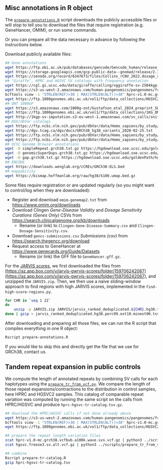 ## Misc annotations in R object

The [`prepare-annotations.R`](prepare-annotations.R) script downloads the publicly accessible files or will stop to tell you to download the files that require registration (e.g. GeneHancer, OMIM), or run some commands.

Or you can prepare all the data necessary in advance by following the instructions below.

Download publicly available files:

```sh
## Gene annotations
wget https://ftp.ebi.ac.uk/pub/databases/gencode/Gencode_human/release_41/gencode.v41.annotation.gtf.gz
wget https://storage.googleapis.com/gcp-public-data--gnomad/release/2.1.1/constraint/gnomad.v2.1.1.lof_metrics.by_gene.txt.bgz
wget https://zenodo.org/record/6347673/files/Collins_rCNV_2022.dosage_sensitivity_scores.tsv.gz?download=1
## "Giraffe", HPRC and HGSVC SV catalogs with frequency annotation
wget https://cgl.gi.ucsc.edu/data/giraffe/calling/vggiraffe-sv-2504kgp-svsites.tsv.gz
wget https://s3-us-west-2.amazonaws.com/human-pangenomics/pangenomes/freeze/freeze1/minigraph-cactus/hprc-v1.0-mc.grch38.vcfbub.a100k.wave.vcf.gz
bcftools view -i "STRLEN(REF)>30 | MAX(STRLEN(ALT))>30" hprc-v1.0-mc.grch38.vcfbub.a100k.wave.vcf.gz | gzip > hprc-v1.0-mc.grch38.vcfbub.a100k.wave.svs.vcf.gz
wget https://ftp.1000genomes.ebi.ac.uk/vol1/ftp/data_collections/HGSVC2/release/v1.0/integrated_callset/freeze3.sv.alt.vcf.gz
## ONT 1000GP
wget https://s3.amazonaws.com/1000g-ont/Gustafson_etal_2024_preprint_SUPPLEMENTAL/20240423_jasmine_intrasample_noBND_custom_suppvec_alphanumeric_header_JASMINE.vcf.gz
wget https://ftp.1000genomes.ebi.ac.uk/vol1/ftp/data_collections/1KG_ONT_VIENNA/release/v1.0/final-vcf/final-vcf.unphased.vcf.gz
wget http://1kgp-sv-imputation.s3-eu-west-1.amazonaws.com/sv_calls/sniffles2_joint_sv_calls.vcf.gz
## DGV/dbVar catalogs
wget https://ftp.ncbi.nlm.nih.gov/pub/dbVar/data/Homo_sapiens/by_study/vcf/nstd186.GRCh38.variant_call.vcf.gz
wget http://dgv.tcag.ca/dgv/docs/GRCh38_hg38_variants_2020-02-25.txt
wget https://ftp.ncbi.nlm.nih.gov/pub/dbVar/data/Homo_sapiens/by_study/vcf/nstd166.GRCh38.variant_call.vcf.gz
wget https://ftp.ncbi.nlm.nih.gov/pub/dbVar/data/Homo_sapiens/by_study/tsv/nstd102.GRCh38.variant_call.tsv.gz
## UCSC Genome Browser annotations
wget -O simpleRepeat.grch38.txt.gz https://hgdownload.soe.ucsc.edu/goldenPath/hg38/database/simpleRepeat.txt.gz
wget -O genomicSuperDups.grch38.txt.gz https://hgdownload.soe.ucsc.edu/goldenPath/hg38/database/genomicSuperDups.txt.gz
wget -O gap.grch38.txt.gz https://hgdownload.soe.ucsc.edu/goldenPath/hg38/database/gap.txt.gz
## ENCODE
wget https://downloads.wenglab.org/cCREs/GRCh38-ELS.bed
## mappability
wget https://bismap.hoffmanlab.org/raw/hg38/k100.umap.bed.gz
```

Some files require registration or are updated regularly (so you might want to control/log when they are downloaded):

- Register and download `omim-genemap2.txt` from https://www.omim.org/downloads
- Download Clingen *Gene-Disease Validity* and *Dosage Sensitivity Curations (Genes Only)* CSVs from https://search.clinicalgenome.org/kb/downloads
    - Rename (or link) to `Clingen-Gene-Disease-Summary.csv` and `Clingen-Dosage-Sensitivity.csv`.
- Download `gencc-submissions.csv` *Submissions (csv)* from https://search.thegencc.org/download
- Request access to GeneHancer at https://www.genecards.org/Guide/Datasets
    - Rename (or link) the GFF file to `GeneHancer.gff.gz`.


For the [JARVIS scores](https://www.nature.com/articles/s41467-021-21790-4), we first downloaded the files from [https://az.app.box.com/v/jarvis-gwrvis-scores/folder/159706242087](https://az.app.box.com/v/jarvis-gwrvis-scores/folder/159706242087), and unzipped the `JARVIS.zip`.
Then, we then use a naive sliding-window approach to find regions with high JARVIS scores, implemented in the `find-high-score-regions.py`.

```sh
for CHR in `seq 1 22`
do
    unzip -p JARVIS.zip JARVIS/jarvis_ranked_deduplicated.${CHR}.hg38.tsv.gz | zcat | python3 find-high-score-regions.py
done | gzip > jarvis_ranked_deduplicated.hg38.perc99.ext10.minext90.tsv.gz
```

After downloading and preparing all those files, we can run the R script that compiles everything in one R object:

```sh
Rscript prepare-annotations.R
```

If you would like to skip this and directly get the file that we use for GRCh38, contact us.

## Tandem repeat expansion in public controls

We compute the length of annotated repeats by combining SV calls for each haplotypes using the [`prepare_tr_from_vcf.py`](prepare_tr_from_vcf.py).
We compare the length of those repeat expansions/contractions to the distribution in control samples, here HPRC and HGSVC2 samples. 
This catalog of comparable repeat variation was computed by running the same script on the calls from HPRC/HGSVC and produce `hprc-hgsvc-tr-catalog.tsv.gz`.

```sh
## download the HPRC/HGSVC calls if not done already above
wget https://s3-us-west-2.amazonaws.com/human-pangenomics/pangenomes/freeze/freeze1/minigraph-cactus/hprc-v1.0-mc.grch38.vcfbub.a100k.wave.vcf.gz
bcftools view -i "STRLEN(REF)>30 | MAX(STRLEN(ALT))>30" hprc-v1.0-mc.grch38.vcfbub.a100k.wave.vcf.gz | gzip > hprc-v1.0-mc.grch38.vcfbub.a100k.wave.svs.vcf.gz
wget https://ftp.1000genomes.ebi.ac.uk/vol1/ftp/data_collections/HGSVC2/release/v1.0/integrated_callset/freeze3.sv.alt.vcf.gz

## prepare the repeat length variation files
zcat hprc-v1.0-mc.grch38.vcfbub.a100k.wave.svs.vcf.gz | python3 ../scripts/prepare_tr_from_vcf.py | gzip > hprc-v1.0-mc.grch38.vcfbub.a100k.wave.svs.sum.tsv.gz
zcat hgsvc.freeze3.sv.alt.vcf.gz | python3 ../scripts/prepare_tr_from_vcf.py | gzip > hgsvc.freeze3.sv.alt.sum.tsv.gz

## combine
Rscript prepare-tr-catalog.R
gzip hprc-hgsvc-tr-catalog.tsv
```
